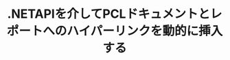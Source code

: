 ---
############################# Static ############################
layout: "auto-gen-gist"
draft: false
path: "ja/assembly/net/text/pcl/"
otherformats: PDF HTML XPS TIFF MHTML TXT XAML EPUB SVG PS XML OTT OXPS MD POT OTP DOC DOCX DOCM DOT DOTX DOTM RTF ODT OTT XLS XLT XLSX XLSM XLTX XLTM XLSB ODS PPT PPTX PPTM PPS PPSX PPSM  POTX POTM ODP EML EMLX MSG 

############################# Head ############################
head_title: "PCL ドキュメントにハイパーリンクを動的に挿入する.NETAPI"
head_description: "GroupDocs.Assembly .NET APIを使用すると、開発者は、PDF DOC、DOCX、RTF、XLSX、CSV、PPTX、EML、MSGなどの電子メール、レポート、またはドキュメントへのハイパーリンクを動的に挿入できます。"

############################# Header ############################
title: ".NETAPIを介してPCLドキュメントとレポートへのハイパーリンクを動的に挿入する"
description: "GroupDocs.Assembly .NET APIを使用すると、プログラマーは、レポート、電子メール、およびPDF DOC、DOCX、RTF、XLSX、CSV、PPT、PPTX、EML、HTML、MSGなどのOfficeドキュメントへのハイパーリンクを動的に挿入できます。"

######################### Download Button #######################
button:
    enable: true

############################# About ############################
about:
    enable: true
    title: "レポート、電子メール、さまざまなドキュメントにハイパーリンクを動的に挿入するにはどうすればよいですか？"
    content: |
       このWebページでは、ユーザーが自分の.NETアプリケーション内に、レポート、電子メールメッセージ、およびさまざまな種類のドキュメントへのハイパーリンクを動的に挿入する方法について説明します。 ハイパーリンクはWorldWideWebのバックボーンであり、さまざまなページやドキュメントをリンクしたり、クリックして現在のドキュメント内の新しいセクションにジャンプしたりするために使用できます。 GroupDocs.Assembly .NETは非常に強力なAPIであり、ソフトウェア開発者が数行のコードでドキュメントまたはレポート内にハイパーリンクを動的に追加するのに役立ちます。 PDF、HTML、Outlook電子メール、Microsoft Office Word、Excelワークシート、PowerPointプレゼンテーションなど、非常に人気のあるドキュメントタイプのサポートが含まれています。 ドキュメントページへのリンクの挿入、セルへのリンクの挿入、ハイパーリンクの編集、ハイパーリンクの代わりにテキストを表示する、ブックマークからリンクを動的に挿入する、プレゼンテーションスライドにハイパーリンクを挿入するなど、いくつかの高度な機能をサポートしていました。 

############################# content ############################
steps:
    enable: true
    block:
    - title_left: ".NETを介したワード処理ドキュメントへのハイパーリンクの挿入"
      content_left: |
       GroupDocs.Assembly .NET APIは、さまざまなタイプのドキュメント内にハイパーリンクを挿入および編集するための完全なサポートを提供します。 次のC＃.NETコード例は、Wordドキュメント内にハイパーリンクを簡単に追加する方法を示しています。 

      title_right: "Wordファイルにハイパーリンクを追加する方法"
      content_right: |
        * ソースドキュメントと宛先ドキュメントの設定
        * ウリ式を設定し、テキスト式を表示します
        * [DocumentAssembler](https://apireference.groupdocs.com/assembly/net/groupdocs.assembly/documentassembler) クラスのインスタンスを作成します
        * [AssembleDocument](https://apireference.groupdocs.com/assembly/net/groupdocs.assembly.documentassembler/assembledocument/methods/1) メソッドを呼び出して、ドキュメントをアセンブルします。 それはサポートします
          * テンプレートドキュメントを読むためにストリーミングします。
          * 結果のドキュメントを書き込むためのストリーム。
          * ドキュメントの読み込みと保存のための追加オプション。
          * データソースオブジェクトに関する情報。

      gisthash: "f4a8031406d44941d400088b718f7730"
      gistfile: "insert_hyperlinks_to_word_document.cs"

    - title_left: ".NETを介してスプレッドシートにハイパーリンクを動的に挿入する"
      content_left: |
       GroupDocs.Assembly .NET APIは、Spreadsheetファイル内のハイパーリンクの追加と処理を完全にサポートします。 その場所を簡単に編集したり、新しい場所に置き換えたりすることができます。 次のC＃コードは、ユーザーが自分の.NETアプリ内のスプレッドシートファイルにハイパーリンクを簡単に挿入できることを示しています。

      title_right: "スプレッドシートドキュメントにハイパーリンクを追加する"
      content_right: |
        * ソースドキュメントと宛先ドキュメントの設定
        * ウリ式を設定し、テキスト式を表示します
        * [DocumentAssembler](https://apireference.groupdocs.com/assembly/net/groupdocs.assembly/documentassembler) クラスのインスタンスを作成します
        * [AssembleDocument](https://apireference.groupdocs.com/assembly/net/groupdocs.assembly.documentassembler/assembledocument/methods/1) メソッドを呼び出して、ドキュメントをアセンブルします。 それはサポートします
          * テンプレートドキュメントを読むためにストリーミングします。
          * 結果のドキュメントを書き込むためのストリーム。
          * ドキュメントの読み込みと保存のための追加オプション。
          * データソースオブジェクトに関する情報。

      gisthash: "c2f9cd8bb06f9a7a2c444621ebf82696"
      gistfile: "insert_hyperlinks_in_spreadsheet_documents.cs"

    - title_left: ".NETAPIを介してPowerPointプレゼンテーションにハイパーリンクを追加する"
      content_left: |
       GroupDocs.Assembly for .NETは、ソフトウェアの専門家がさまざまな種類のドキュメントを管理するためのアプリケーションを構築するのに役立ちます。 次のコード例は、ソフトウェア開発者がPowerPointプレゼンテーションドキュメント内にハイパーリンクを追加する方法を示しています。 

      title_right: "プレゼンテーションにハイパーリンクを追加する方法"
      content_right: |
        * ソースと宛先のプレゼンテーションファイルの設定
        * Uriを設定し、テキスト式を表示します
        * [DocumentAssembler](https://apireference.groupdocs.com/assembly/net/groupdocs.assembly/documentassembler) クラスのインスタンスを作成します
        * [AssembleDocument](https://apireference.groupdocs.com/assembly/net/groupdocs.assembly.documentassembler/assembledocument/methods/1) メソッドを呼び出して、ドキュメントをアセンブルします。 それはサポートします
          * テンプレートドキュメントを読むためにストリーミングします。
          * 結果のドキュメントを書き込むためのストリーム。
          * ドキュメントの読み込みと保存のための追加オプション。
          * データソースオブジェクトに関する情報。

      gisthash: "49e1ca9eccc41942372c23c14f98ecef"
      gistfile: "insert_hyperlinks_in_presentation_documents.cs"

    - title_left: "電子メールにハイパーリンクを挿入するための.NETAPI"
      content_left: |
       GroupDocs.Assembly .NET APIを使用すると、ソフトウェアの専門家は電子メールドキュメント内にハイパーリンクを挿入できます。 次の.NETコードは、プログラマーが自分の電子メールメッセージにハイパーリンクを追加し、自分の.NETアプリ内から他のユーザーに送信する方法を示しています。 

      title_right: "電子メールドキュメントにハイパーリンクを追加する"
      content_right: |
        * ソースと宛先のスプレッドシートファイルの設定
        * Uriを設定し、テキスト式を表示します
        * [DocumentAssembler](https://apireference.groupdocs.com/assembly/net/groupdocs.assembly/documentassembler) クラスのインスタンスを作成します
        * [AssembleDocument](https://apireference.groupdocs.com/assembly/net/groupdocs.assembly.documentassembler/assembledocument/methods/1) メソッドを呼び出して、ドキュメントをアセンブルします。 それはサポートします
          * テンプレートドキュメントを読むためにストリーミングします。
          * 結果のドキュメントを書き込むためのストリーム。
          * ドキュメントの読み込みと保存のための追加オプション。
          * データソースオブジェクトに関する情報。

      gisthash: "8c119b4faa0334179854e164d87d3e7b"
      gistfile: "insert_hyperlinks_in_email_documents.cs"  

    - title_left: "システム要求"
      content_left: |
        GroupDocs.Assembly .NET APIは、すべての主要なプラットフォームとオペレーティングシステムでサポートされています。 完全なシステム要件ガイドについては、[システム要件](https://docs.groupdocs.com/assembly/net/system-requirements/) にアクセスしてください。以下のコードを実行する前に、次の前提条件がインストールされていることを確認してください。 システム：
         * オペレーティングシステム：Microsoft Windows、Linux、MacOS
         * 開発環境：Visual Studio、Xamarin、MonoDevelopなど
         * フレームワーク：.NETフレームワーク、.NET標準、.NETコア、モノラル
         * [NuGet](https://www.nuget.org/packages/GroupDocs.Assembly/) から最新バージョンのGroupDocs.Assembly.NETAPIを入手します。
        
      title_right: "GroupDocs.Assemblyを使用する理由"
      content_right: |
        * ユーザーがテンプレートからカスタムドキュメントを作成できるようにします。
        * ドキュメントの作成と自動化に追加のソフトウェアは必要ありません
        * データソースに基づいて出力ドキュメントを生成する機能
        * レポートにドキュメントコンテンツを動的に挿入する
        * 電子メールの添付ファイルを動的に添付し、レポートにハイパーリンクを挿入します
        * 空の段落の自動削除
        * 複数のデータ形式の完全サポート
        * 動的な電子メールの添付ファイルのサポート

demos:
    enable: true
        

more_formats:
    enable: true


back_to_top:
    enable: true
---